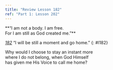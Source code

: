 ```yaml
---
title: "Review Lesson 182"
ref: "Part 1: Lesson 202"
---
```


<div markdown="1" class="center">
**“I am not a body. I am free.<br/>
For I am still as God created me.”**
</div>

[*182*](/acim/workbook/l182/?r=1) “I will be still a moment and go home.”
{: #l182}

<div markdown="1" class="review center">
Why would I choose to stay an instant more<br/>
where I do not belong, when God Himself<br/>
has given me His Voice to call me home?
</div>

